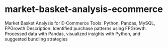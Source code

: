 # market-basket-analysis-ecommerce
Market Basket Analysis for E-Commerce Tools: Python, Pandas, MySQL, FPGrowth Description: Identified purchase patterns using FPGrowth. Processed data with Pandas, visualized insights with Python, and suggested bundling strategies
